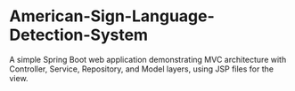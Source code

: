 # American-Sign-Language-Detection-System
A simple Spring Boot web application demonstrating MVC architecture with Controller, Service, Repository, and Model layers, using JSP files for the view.
